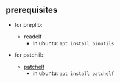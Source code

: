 ## prerequisites

- for preplib:
   - readelf
       - in ubuntu: `apt install binutils`

- for patchlib:
   - [patchelf](https://github.com/NixOS/patchelf)
      - in ubuntu: `apt install patchelf`

